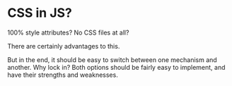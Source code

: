 # CSS in JS?

100% style attributes?  No CSS files at all?

There are certainly advantages to this.

But in the end, it should be easy to switch between one mechanism and another.  Why lock in?  Both options should be fairly easy to implement, and have their strengths and weaknesses.